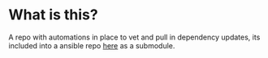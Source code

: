 # What is this?

A repo with automations in place to vet and pull in dependency updates, its included into a ansible repo [here](https://github.com/bryopsida/pi-monger/tree/main/roles/node-red) as a submodule.
